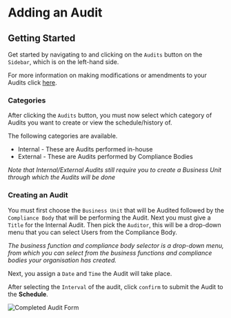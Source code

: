 # Adding an Audit

## Getting Started

Get started by navigating to and clicking on the `Audits` button on the `Sidebar`, which is on the left-hand side.

For more information on making modifications or amendments to your Audits click [here][Audits].

### Categories

After clicking the `Audits` button, you must now select which category of Audits you want to create or view the schedule/history of.

The following categories are available.
+ Internal - These are Audits performed in-house
+ External - These are Audits performed by Compliance Bodies

*Note that Internal/External Audits still require you to create a Business Unit through which the Audits will be done*

### Creating an Audit

You must first choose the `Business Unit` that will be Audited followed by the `Compliance Body` that will be performing the Audit. Next you must give a `Title` for the Internal Audit. Then pick the `Auditor`, this will be a drop-down menu that you can select Users from the Compliance Body. 

*The business function and compliance body selector is a drop-down menu, from which you can select from the business functions and compliance bodies your organisation has created.*

Next, you assign a `Date` and `Time` the Audit will take place. 

After selecting the `Interval` of the audit, click `confirm` to submit the Audit to the **Schedule**.

<img src="/img/DocImg/General Information/Audits/Completed_Audit_Form.png" alt="Completed Audit Form" class="center"/>

[Audits]: ../actions#audits